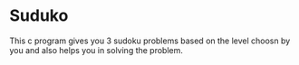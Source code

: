 # Suduko

This c program gives you 3 sudoku problems based on the level choosn by you and also helps you in solving the problem.
